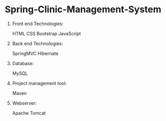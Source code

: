 # Spring-Clinic-Management-System

1. Front end Technologies:

    HTML
    CSS
    Bootstrap
    JavaScript

2. Back end Technologies:

    SpringMVC
    Hibernate

3. Database:

    MySQL

4. Project management tool:

    Maven

5. Webserver:

    Apache Tomcat

